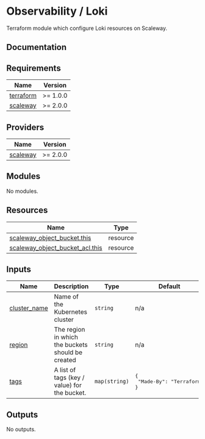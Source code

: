 # Observability / Loki

Terraform module which configure Loki resources on Scaleway.

## Documentation

<!-- BEGINNING OF PRE-COMMIT-TERRAFORM DOCS HOOK -->
## Requirements

| Name | Version |
|------|---------|
| <a name="requirement_terraform"></a> [terraform](#requirement\_terraform) | >= 1.0.0 |
| <a name="requirement_scaleway"></a> [scaleway](#requirement\_scaleway) | >= 2.0.0 |

## Providers

| Name | Version |
|------|---------|
| <a name="provider_scaleway"></a> [scaleway](#provider\_scaleway) | >= 2.0.0 |

## Modules

No modules.

## Resources

| Name | Type |
|------|------|
| [scaleway_object_bucket.this](https://registry.terraform.io/providers/scaleway/scaleway/latest/docs/resources/object_bucket) | resource |
| [scaleway_object_bucket_acl.this](https://registry.terraform.io/providers/scaleway/scaleway/latest/docs/resources/object_bucket_acl) | resource |

## Inputs

| Name | Description | Type | Default | Required |
|------|-------------|------|---------|:--------:|
| <a name="input_cluster_name"></a> [cluster\_name](#input\_cluster\_name) | Name of the Kubernetes cluster | `string` | n/a | yes |
| <a name="input_region"></a> [region](#input\_region) | The region in which the buckets should be created | `string` | n/a | yes |
| <a name="input_tags"></a> [tags](#input\_tags) | A list of tags (key / value) for the bucket. | `map(string)` | <pre>{<br>  "Made-By": "Terraform"<br>}</pre> | no |

## Outputs

No outputs.
<!-- END OF PRE-COMMIT-TERRAFORM DOCS HOOK -->
